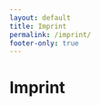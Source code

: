 ```yaml
---
layout: default
title: Imprint
permalink: /imprint/
footer-only: true
---
```


**Imprint**
===========

